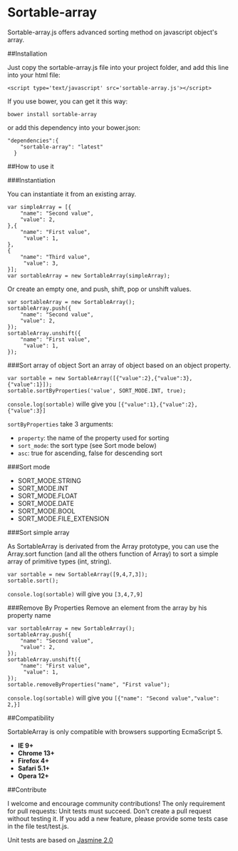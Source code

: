 Sortable-array
==============

Sortable-array.js offers advanced sorting method on javascript object's array.

##Installation

Just copy the sortable-array.js file into your project folder, and add this line into your html file:

`<script type='text/javascript' src='sortable-array.js'></script>`

If you use bower, you can get it this way:

`bower install sortable-array`

or add this dependency into your bower.json:

```
"dependencies":{
	"sortable-array": "latest"
  }
```

##How to use it

###Instantiation

You can instantiate it from an existing array.
```
var simpleArray = [{
	"name": "Second value",
	"value": 2,
},{
	"name": "First value",
	 "value": 1,
},
{
	"name": "Third value",
	 "value": 3,
}];
var sortableArray = new SortableArray(simpleArray);
```

Or create an empty one, and push, shift, pop or unshift values.
```
var sortableArray = new SortableArray();
sortableArray.push({
	"name": "Second value",
	"value": 2,
});
sortableArray.unshift({
	"name": "First value",
	 "value": 1,
});
```

###Sort array of object
Sort an array of object based on an object property.
```
var sortable = new SortableArray([{"value":2},{"value":3},{"value":1}]);
sortable.sortByProperties('value', SORT_MODE.INT, true);
```
`console.log(sortable)` wille give you `[{"value":1},{"value":2},{"value":3}]`

`sortByProperties` take 3 arguments:
* `property`: the name of the property used for sorting
* `sort_mode`: the sort type (see Sort mode below)
* `asc`: true for ascending, false for descending sort

###Sort mode
* SORT_MODE.STRING
* SORT_MODE.INT
* SORT_MODE.FLOAT
* SORT_MODE.DATE
* SORT_MODE.BOOL
* SORT_MODE.FILE_EXTENSION


###Sort simple array

As SortableArray is derivated from the Array prototype, you can use the Array.sort function (and all the others function of Array) to sort a simple array of primitive types (int, string).
```
var sortable = new SortableArray([9,4,7,3]);
sortable.sort();
```
`console.log(sortable)` will give you `[3,4,7,9]`

###Remove By Properties
Remove an element from the array by his property name
```
var sortableArray = new SortableArray();
sortableArray.push({
	"name": "Second value",
	"value": 2,
});
sortableArray.unshift({
	"name": "First value",
	 "value": 1,
});
sortable.removeByProperties("name", "First value");
```
`console.log(sortable)` will give you `[{"name": "Second value","value": 2,}]`

##Compatibility

SortableArray is only compatible with browsers supporting EcmaScript 5.
* **IE 9+**
* **Chrome 13+**
* **Firefox 4+**
* **Safari 5.1+**
* **Opera 12+**

##Contribute

I welcome and encourage community contributions!
The only requirement for pull requests: Unit tests must succeed. Don't create a pull request without testing it.
If you add a new feature, please provide some tests case in the file test/test.js.

Unit tests are based on [Jasmine 2.0](http://jasmine.github.io/2.0/introduction.html)


